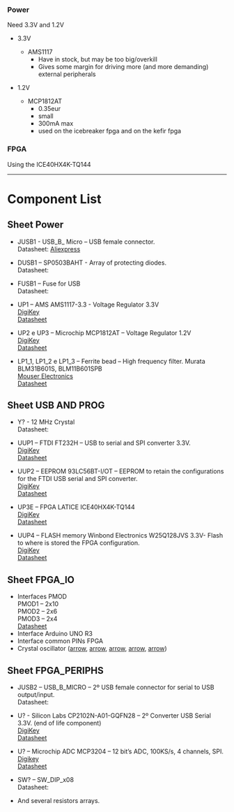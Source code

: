 ### Power

Need 3.3V and 1.2V

* 3.3V
  * AMS1117
    * Have in stock, but may be too big/overkill
    * Gives some margin for driving more (and more demanding) external peripherals 

* 1.2V
  * MCP1812AT
    * 0.35eur
    * small
    * 300mA max
    * used on the icebreaker fpga and on the kefir fpga



### FPGA

Using the ICE40HX4K-TQ144

-----

# Component List

## Sheet Power

* JUSB1 - USB_B_ Micro – USB female connector.  <br>
  Datasheet:
  [Aliexpress](https://www.aliexpress.com/item/32795649371.html?spm=a2g0o.productlist.0.0.19e1489cNFbMxJ&algo_pvid=f7bdba71-fd59-4bb1-bdb2-7beeddbb4db5&algo_expid=f7bdba71-fd59-4bb1-bdb2-7beeddbb4db5-23&btsid=0ab6fb8315965643999657277e6ff6&ws_ab_test=searchweb0_0,searchweb201602_,searchweb201603_) <br>
  
* DUSB1 – SP0503BAHT  - Array of protecting diodes.  <br>
  Datasheet:
  
* FUSB1 – Fuse for USB  <br>
  Datasheet:
  
* UP1 – AMS AMS1117-3.3   - Voltage Regulator 3.3V <br>
  [DigiKey](https://www.digikey.com/products/en/integrated-circuits-ics/pmic-display-drivers/729?k=AMS1117) <br>
  [Datasheet](https://media.digikey.com/pdf/Data%20Sheets/Austriamicrosystems%20PDFs/AS1117.pdf)
  
* UP2 e UP3 – Microchip MCP1812AT – Voltage Regulator 1.2V <br>
  [DigiKey](https://www.digikey.com/product-detail/en/microchip-technology/MCP1812AT-012-TT/MCP1812AT-012-TTTR-ND/9695617) <br>
  [Datasheet](https://ww1.microchip.com/downloads/en/DeviceDoc/MCP1811A-11B-12A-12B-Family-Data-Sheet-DS20006088C.pdf)
  
* LP1_1, LP1_2 e LP1_3 – Ferrite bead – High frequency filter. Murata BLM31B601S, BLM11B601SPB <br>
  [Mouser Electronics]()  <br>
  [Datasheet](https://pt.mouser.com/datasheet/2/281/c31e-794748.pdf)
                
## Sheet USB AND PROG

* Y? - 12 MHz Crystal <br>
  Datasheet:
  
* UUP1 – FTDI FT232H – USB to serial and SPI converter 3.3V. <br>
  [DigiKey](https://www.digikey.com/product-detail/en/ftdi-future-technology-devices-international-ltd/FT232HL-REEL/768-1101-1-ND/2614632) <br>
  [Datasheet](https://www.ftdichip.com/Support/Documents/DataSheets/ICs/DS_FT232H.pdf)
  
* UUP2 –  EEPROM 93LC56BT-I/OT – EEPROM to retain the configurations for the FTDI USB serial and SPI converter. <br>
  [DigiKey]( https://www.digikey.pt/product-detail/en/microchip-technology/93LC56BT-I-OT/93LC56BT-I-OTTR-ND/572825 )  <br>
  [Datasheet]( https://static6.arrow.com/aropdfconversion/88ae318f18f89e8680c0097a6b922f08efb41928/21794g.pdf )
  
* UP3E – FPGA LATICE ICE40HX4K-TQ144 <br>
  [DigiKey](https://www.digikey.com/products/en?keywords=ICE40HX4K-TQ144) <br>
  [Datasheet]()
  
* UUP4 – FLASH memory Winbond Electronics W25Q128JVS 3.3V- Flash to where is stored the FPGA configuration.<br>
  [DigiKey](https://www.digikey.com/product-detail/en/winbond-electronics/W25Q128JVSIQ-TR/W25Q128JVSIQTR-ND/5803944) <br>
  [Datasheet](https://www.winbond.com/resource-files/w25q128jv%20revf%2003272018%20plus.pdf)
                
## Sheet FPGA_IO
* Interfaces PMOD <br>
  PMOD1 – 2x10 <br>
  PMOD2 – 2x6 <br>
  PMOD3 – 2x4 <br>
  [Datasheet]()
* Interface Arduino UNO R3
* Interface common PINs FPGA
* Crystal oscillator ([arrow](https://www.arrow.com/en/products/abm8-50.000mhz-b1u-t/abracon), [arrow](https://www.arrow.com/en/products/ecs-500-10-33-rtn-tr/ecs-international), [arrow](https://www.arrow.com/en/products/7m-50.000maaj-t/txc-corporation), [arrow](https://www.arrow.com/en/products/ase2-50.000mhz-et/abracon), [arrow](https://www.arrow.com/en/products/ase2-50.000mhz-et/abracon))

## Sheet FPGA_PERIPHS

* JUSB2 – USB_B_MICRO – 2º USB female connector for serial to USB output/input. <br>
  Datasheet:
  
* U? - Silicon Labs CP2102N-A01-GQFN28 – 2º Converter USB Serial 3.3V. (end of life component) <br>
  [DigiKey](https://www.digikey.com/product-detail/en/silicon-labs/CP2102N-A01-GQFN28/336-3694-ND/6012519) <br>
  [Datasheet](https://media.digikey.com/pdf/Data%20Sheets/Silicon%20Laboratories%20PDFs/CP2102N_Rev.1.3_DS.pdf)
  
* U? – Microchip ADC  MCP3204 – 12 bit’s ADC, 100KS/s, 4 channels, SPI. <br>
  [Digikey](https://www.digikey.com/product-detail/en/microchip-technology/MCP3204-CI-SL/MCP3204-CI-SL-ND/305927) <br>
  [Datasheet](https://www.digikey.com/htmldatasheets/production/48382/0/0/1/mcp3204-3208.html)

* SW? – SW_DIP_x08 <br>
  Datasheet:
  
* And several resistors arrays.

